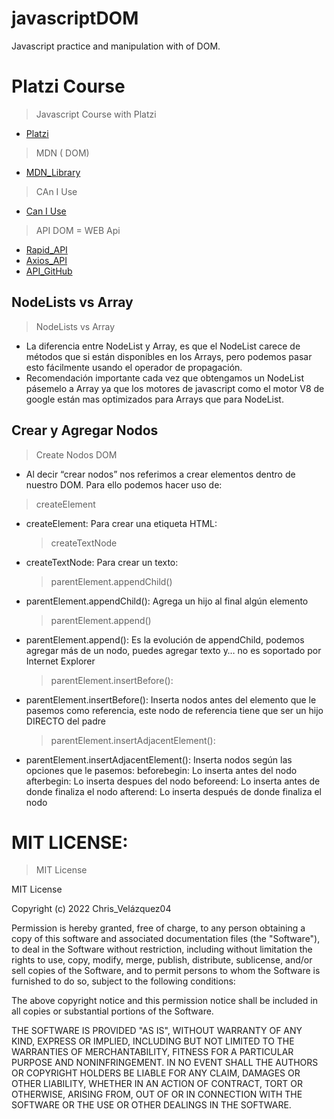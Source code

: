 # javascriptDOM

Javascript practice and manipulation with of DOM.

# Platzi Course

> Javascript Course with Platzi

- [Platzi](https://platzi.com/home)

> MDN ( DOM)

- [MDN_Library](https://developer.mozilla.org/es/)

> CAn I Use

- [Can I Use](https://caniuse.com/)

> API DOM = WEB Api

- [Rapid_API](https://rapidapi.com/hub)
- [Axios_API](https://axios-http.com/)
- [API_GitHub](https://github.com/topics/api)

## NodeLists vs Array

> NodeLists vs Array

- La diferencia entre NodeList y Array, es que el NodeList carece de métodos que si están disponibles en los Arrays, pero podemos pasar esto fácilmente usando el operador de propagación.
- Recomendación importante cada vez que obtengamos un NodeList pásemelo a Array ya que los motores de javascript como el motor V8 de google están mas optimizados para Arrays que para NodeList.

## Crear y Agregar Nodos

> Create Nodos DOM

- Al decir “crear nodos” nos referimos a crear elementos dentro de nuestro DOM. Para ello podemos hacer uso de:

> createElement

- createElement: Para crear una etiqueta HTML:

  > createTextNode

- createTextNode: Para crear un texto:

  > parentElement.appendChild()

- parentElement.appendChild(): Agrega un hijo al final algún elemento

  > parentElement.append()

- parentElement.append(): Es la evolución de appendChild, podemos agregar más de un nodo, puedes agregar texto y… no es soportado por Internet Explorer

  > parentElement.insertBefore():

- parentElement.insertBefore(): Inserta nodos antes del elemento que le pasemos como referencia, este nodo de referencia tiene que ser un hijo DIRECTO del padre
  > parentElement.insertAdjacentElement():
- parentElement.insertAdjacentElement(): Inserta nodos según las opciones que le pasemos:
  beforebegin: Lo inserta antes del nodo
  afterbegin: Lo inserta despues del nodo
  beforeend: Lo inserta antes de donde finaliza el nodo
  afterend: Lo inserta después de donde finaliza el nodo

# MIT LICENSE:

> MIT License

MIT License

Copyright (c) 2022 Chris_Velázquez04

Permission is hereby granted, free of charge, to any person obtaining a copy
of this software and associated documentation files (the "Software"), to deal
in the Software without restriction, including without limitation the rights
to use, copy, modify, merge, publish, distribute, sublicense, and/or sell
copies of the Software, and to permit persons to whom the Software is
furnished to do so, subject to the following conditions:

The above copyright notice and this permission notice shall be included in all
copies or substantial portions of the Software.

THE SOFTWARE IS PROVIDED "AS IS", WITHOUT WARRANTY OF ANY KIND, EXPRESS OR
IMPLIED, INCLUDING BUT NOT LIMITED TO THE WARRANTIES OF MERCHANTABILITY,
FITNESS FOR A PARTICULAR PURPOSE AND NONINFRINGEMENT. IN NO EVENT SHALL THE
AUTHORS OR COPYRIGHT HOLDERS BE LIABLE FOR ANY CLAIM, DAMAGES OR OTHER
LIABILITY, WHETHER IN AN ACTION OF CONTRACT, TORT OR OTHERWISE, ARISING FROM,
OUT OF OR IN CONNECTION WITH THE SOFTWARE OR THE USE OR OTHER DEALINGS IN THE
SOFTWARE.
